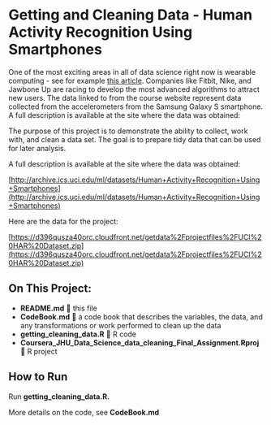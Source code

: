 # Getting and Cleaning Data - Human Activity Recognition Using Smartphones

One of the most exciting areas in all of data science right now is wearable computing - see for example [this article](http://www.insideactivitytracking.com/data-science-activity-tracking-and-the-battle-for-the-worlds-top-sports-brand/). Companies like Fitbit, Nike, and Jawbone Up are racing to develop the most advanced algorithms to attract new users. The data linked to from the course website represent data collected from the accelerometers from the Samsung Galaxy S smartphone. A full description is available at the site where the data was obtained:

The purpose of this project is to demonstrate the ability to collect, work with, and clean a data set. The goal is to prepare tidy data that can be used for later analysis.

A full description is available at the site where the data was obtained:

[http://archive.ics.uci.edu/ml/datasets/Human+Activity+Recognition+Using+Smartphones](http://archive.ics.uci.edu/ml/datasets/Human+Activity+Recognition+Using+Smartphones)

Here are the data for the project:

[https://d396qusza40orc.cloudfront.net/getdata%2Fprojectfiles%2FUCI%20HAR%20Dataset.zip](https://d396qusza40orc.cloudfront.net/getdata%2Fprojectfiles%2FUCI%20HAR%20Dataset.zip)

## On This Project:

- **README.md**  this file
- **CodeBook.md**  a code book that describes the variables, the data, and any transformations or work performed to clean up the data
- **getting\_cleaning\_data.R**  R code
- **Coursera\_JHU\_Data\_Science\_data\_cleaning\_Final\_Assignment.Rproj**  **** R project

## How to Run

Run **getting\_cleaning\_data.R.**

More details on the code, see **CodeBook.md**
